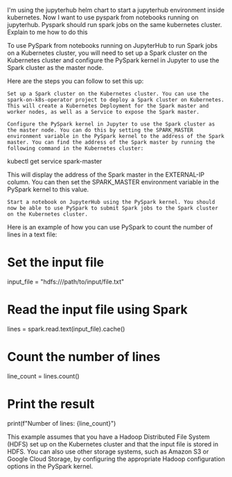I'm using the jupyterhub helm chart to start a jupyterhub environment inside kubernetes. Now I want to use pyspark from notebooks running on jupyterhub. Pyspark should run spark jobs on the same kubernetes cluster. Explain to me how to do this

To use PySpark from notebooks running on JupyterHub to run Spark jobs on a Kubernetes cluster, you will need to set up a Spark cluster on the Kubernetes cluster and configure the PySpark kernel in Jupyter to use the Spark cluster as the master node.

Here are the steps you can follow to set this up:

    Set up a Spark cluster on the Kubernetes cluster. You can use the spark-on-k8s-operator project to deploy a Spark cluster on Kubernetes. This will create a Kubernetes Deployment for the Spark master and worker nodes, as well as a Service to expose the Spark master.

    Configure the PySpark kernel in Jupyter to use the Spark cluster as the master node. You can do this by setting the SPARK_MASTER environment variable in the PySpark kernel to the address of the Spark master. You can find the address of the Spark master by running the following command in the Kubernetes cluster:

kubectl get service spark-master

This will display the address of the Spark master in the EXTERNAL-IP column. You can then set the SPARK_MASTER environment variable in the PySpark kernel to this value.

    Start a notebook on JupyterHub using the PySpark kernel. You should now be able to use PySpark to submit Spark jobs to the Spark cluster on the Kubernetes cluster.

Here is an example of how you can use PySpark to count the number of lines in a text file:

# Set the input file
input_file = "hdfs:///path/to/input/file.txt"

# Read the input file using Spark
lines = spark.read.text(input_file).cache()

# Count the number of lines
line_count = lines.count()

# Print the result
print(f"Number of lines: {line_count}")

This example assumes that you have a Hadoop Distributed File System (HDFS) set up on the Kubernetes cluster and that the input file is stored in HDFS. You can also use other storage systems, such as Amazon S3 or Google Cloud Storage, by configuring the appropriate Hadoop configuration options in the PySpark kernel.

